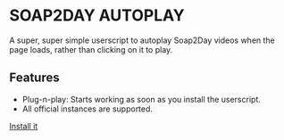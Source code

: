 # SOAP2DAY AUTOPLAY
A super, super simple userscript to autoplay Soap2Day videos when the page loads, rather than clicking on it to play.

## Features
- Plug-n-play: Starts working as soon as you install the userscript.
- All official instances are supported.

[Install it](https://greasyfork.org/en/scripts/412307-soap2day-autoplay)
